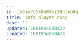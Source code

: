 ```yaml
---
id: ih0jo7o6k0u8fmj39qtoo0g
title: Info_player_coop
desc: ''
updated: 1681954950429
created: 1681954950429
---
```

